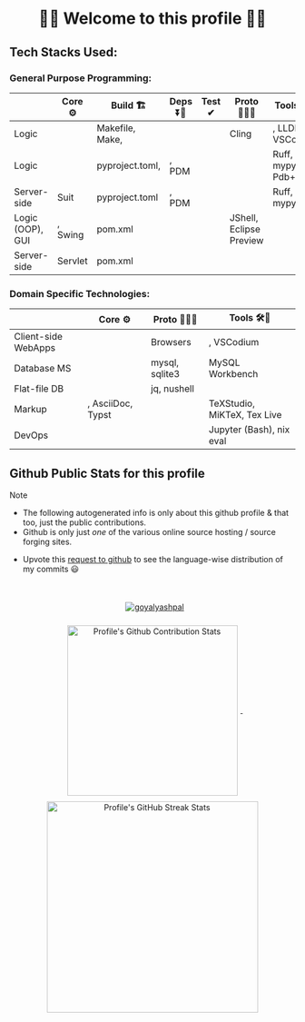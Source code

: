 <!--
2024-09-18
 -->

<link rel="stylesheet" type='text/css'
  href="https://cdn.jsdelivr.net/gh/devicons/devicon@latest/devicon.min.css"
/>

<style>
  table i { font-size: xxx-large; vertical-align: middle; }
</style>

<!--
 -->



<h1 align="center">🌻🌺 Welcome to this profile 🪷🌹</h1>



## Tech Stacks Used:


### General Purpose Programming:

<table>

<thead>
<tr>
  <th></th> <th>Core ⚙</th> <th>Build 🏗</th> <th>Deps ⏬🧳</th> <th>Test ✔</th> <th>Proto 🏃‍♀️‍➡️</th> <th>Tools 🛠🧰</th>
</tr>
</thead>

<tbody>

<tr>
  <td> Logic  </td>
  <td> <i class="devicon-c-plain colored"></i> <i class="devicon-cplusplus-plain colored"></i>  </td>
  <td> Makefile, Make, <i class="devicon-nixos-plain colored"></i>  </td>
  <td>   </td>
  <td>   </td>
  <td> Cling  </td>
  <td>  <i class="devicon-llvm-plain"></i>, LLDB, VSCodium  </td>
</tr>

<tr>
  <td> Logic  </td>
  <td> <i class="devicon-python-plain colored"></i>  </td>
  <td> pyproject.toml, <i class="devicon-nixos-plain colored">  </td>
  <td> <i class="devicon-pypi-plain colored"></i>, PDM  </td>
  <td> <i class="devicon-pytest-plain-wordmark colored"></i>  </td>
  <td> <i class="devicon-jupyter-plain-wordmark colored"></i>  </td>
  <td> Ruff, mypy, Pdb+  </td>
</tr>

<tr>
  <td> Server-side  </td>
  <td> <i class="devicon-python-plain colored"></i> <i class="devicon-flask-plain-wordmark"></i> Suit  </td>
  <td> pyproject.toml  </td>
  <td> <i class="devicon-pypi-plain colored"></i>, PDM  </td>
  <td>   </td>
  <td>   </td>
  <td> Ruff, mypy  </td>
</tr>

<tr>
  <td> Logic (OOP), GUI  </td>
  <td> <i class="devicon-java-plain-wordmark colored"></i>, Swing  </td>
  <td> pom.xml  </td>
  <td> <i class="devicon-maven-plain-wordmark colored"></i>  </td>
  <td>   </td>
  <td> JShell, Eclipse Preview  </td>
  <td> <i class="devicon-eclipse-plain"></i>  </td>
</tr>

<tr>
  <td> Server-side  </td>
  <td> <i class="devicon-java-plain-wordmark colored"></i> Servlet  </td>
  <td> pom.xml  </td>
  <td>   </td>
  <td>   </td>
  <td>   </td>
  <td> <i class="devicon-tomcat-line-wordmark colored"></i> <i class="devicon-eclipse-plain"></i>  </td>
</tr>

</tbody>

</table>


### Domain Specific Technologies:

<table>

<thead>
<tr>
  <th></th> <th>Core ⚙</th> <th>Proto 🏃‍♀️‍➡️</th> <th>Tools 🛠🧰</th>
</tr>
</thead>

<tbody>

<tr>
  <td> Client-side WebApps  </td>
  <td> <i class="devicon-html5-plain-wordmark colored"></i> <i class="devicon-css3-plain-wordmark colored"></i> <i class="devicon-javascript-plain colored"></i>  </td>
  <td> Browsers  </td>
  <td> <i class="devicon-firefox-plain-wordmark colored"></i> <i class="devicon-chrome-plain-wordmark colored"></i>, VSCodium  </td>
</tr>

<tr>
  <td> Database MS  </td>
  <td> <i class="devicon-mysql-plain-wordmark colored"></i> <i class="devicon-sqlite-plain colored"></i>  </td>
  <td> mysql, sqlite3  </td>
  <td> MySQL Workbench  </td>
</tr>

<tr>
  <td> Flat-file DB  </td>
  <td> <i class="devicon-json-plain colored"></i> <i class="devicon-xml-plain colored"></i> <i class="devicon-yaml-plain colored"></i>  </td>
  <td> jq, nushell  </td>
  <td>  </td>
</tr>

<tr>
  <td> Markup  </td>
  <td> <i class="devicon-latex-plain"></i> <i class="devicon-markdown-plain"></i>, AsciiDoc, Typst  </td>
  <td>   </td>
  <td> TeXStudio, MiKTeX, Tex Live  </td>
</tr>

<tr>
  <td> DevOps  </td>
  <td> <i class="devicon-linux-plain"></i> <i class="devicon-nixos-plain colored"></i> <i class="devicon-bash-plain"></i> <i class="devicon-git-plain colored"></i>  </td>
  <td>   </td>
  <td> Jupyter (Bash), nix eval  </td>
</tr>

</tbody>

</table>




## Github Public Stats for this profile

> [!NOTE]
> * The following autogenerated info is only about this github profile & that too, just the public contributions.
> * Github is only just _one_ of the various online source hosting / source forging sites.


[user-lang-info]: https://github.com/orgs/community/discussions/18230

* Upvote this [request to github][user-lang-info] to see the language-wise distribution of my commits 😃


<br/>


<p align="center">
&nbsp;
<a
  href="https://github.com/ryo-ma/github-profile-trophy"
  aria-details="https://github-profile-trophy.vercel.app"
>
  <img alt="goyalyashpal"
    style="vertical-align: middle; margin:5px"
    src="https://github-profile-trophy.vercel.app/?username=goyalyashpal&title=-Stars,-Reviews,-Followers&column=-1&margin-w=25&margin-h=25&theme=onedark"
  />
</a>
</p>

  <!-- align="center" float:center; -->

<!--
* The width of the github profile readme is 780px
* ( 5 * 2 ) * 2 = 10px in margins
* 372 + 300 = 672px in image
 -->

<p align="center">
&nbsp;
<a
  href="https://github-readme-stats.vercel.app/"
>
  <img width=300px
    alt="Profile's Github Contribution Stats"
    style="vertical-align: middle; margin:5px"
    src="https://github-readme-stats.vercel.app/api?username=goyalyashpal&show_icons=true&locale=en&show=prs_merged&hide=stars,prs&hide_rank=true&cache_seconds=86400&theme=onedark"
    />
</a>
&nbsp;
<a
  href="https://git.io/streak-stats"
  aria-details="https://github-readme-streak-stats.herokuapp.com/demo/"
>
  <img width=372px
    alt="Profile's GitHub Streak Stats"
    style="vertical-align: middle; margin:5px;"
    src="https://github-readme-streak-stats.herokuapp.com?user=goyalyashpal&theme=onedark&date_format=%5BY%20%5DM%20j&mode=weekly&hide_current_streak=false&card_width=450px"
  />
  <!-- Default Streak Stats width is 495px -->
</a>
</p>
